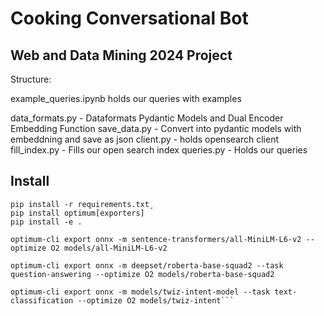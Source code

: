 # Cooking Conversational Bot

## Web and Data Mining 2024 Project

Structure:

example_queries.ipynb holds our queries with examples

data_formats.py - Dataformats Pydantic Models and Dual Encoder Embedding Function
save_data.py - Convert into pydantic models with embeddning and save as json
client.py - holds opensearch client
fill_index.py - Fills our open search index
queries.py - Holds our queries

## Install

```
pip install -r requirements.txt¸
pip install optimum[exporters]
pip install -e .

optimum-cli export onnx -m sentence-transformers/all-MiniLM-L6-v2 --optimize O2 models/all-MiniLM-L6-v2

optimum-cli export onnx -m deepset/roberta-base-squad2 --task question-answering --optimize O2 models/roberta-base-squad2

optimum-cli export onnx -m models/twiz-intent-model --task text-classification --optimize O2 models/twiz-intent```